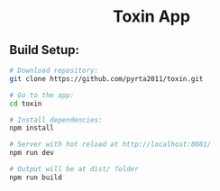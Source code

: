 <div align="center">
  
  <h1>Toxin App</h1>
  
</div>


## Build Setup:

``` bash
# Download repository:
git clone https://github.com/pyrta2011/toxin.git

# Go to the app:
cd toxin

# Install dependencies:
npm install

# Server with hot reload at http://localhost:8081/
npm run dev

# Output will be at dist/ folder
npm run build
```
